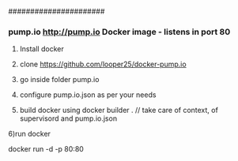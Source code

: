 ######################

### pump.io http://pump.io Docker image - listens in port 80

1) Install docker

2) clone  https://github.com/looper25/docker-pump.io

3) go inside folder pump.io

4) configure pump.io.json as per your needs

5) build docker using
docker builder .
    // take care of context, of supervisord and pump.io.json

6)run docker

 docker run -d -p 80:80  <Image Id>
